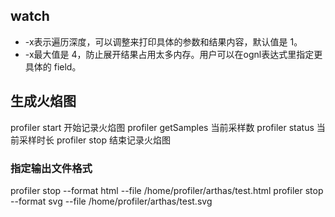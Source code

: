 ## watch

- -x表示遍历深度，可以调整来打印具体的参数和结果内容，默认值是 1。
- -x最大值是 4，防止展开结果占用太多内存。用户可以在ognl表达式里指定更具体的 field。















## 生成火焰图

profiler start        开始记录火焰图
profiler getSamples   当前采样数
profiler status       当前采样时长
profiler stop         结束记录火焰图

### 指定输出文件格式
profiler stop --format html --file /home/profiler/arthas/test.html
profiler stop --format svg  --file /home/profiler/arthas/test.svg

